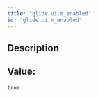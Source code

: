 ```yaml
---
title: "glide.ui.m_enabled"
id: "glide.ui.m_enabled"
---
```

## Description



## Value: 
```
true
```